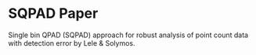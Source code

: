 # SQPAD Paper

Single bin QPAD (SQPAD) approach for robust analysis of point count data with detection error
by Lele &amp; Solymos.
